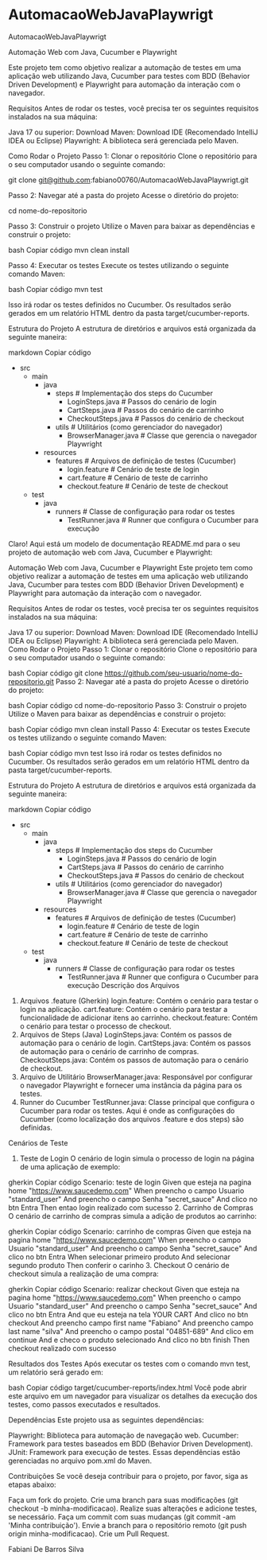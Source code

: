 # AutomacaoWebJavaPlaywrigt
AutomacaoWebJavaPlaywrigt

Automação Web com Java, Cucumber e Playwright

Este projeto tem como objetivo realizar a automação de testes em uma aplicação web utilizando Java, Cucumber para testes com BDD (Behavior Driven Development) e Playwright para automação da interação com o navegador.

Requisitos
Antes de rodar os testes, você precisa ter os seguintes requisitos instalados na sua máquina:

Java 17 ou superior: Download
Maven: Download
IDE (Recomendado IntelliJ IDEA ou Eclipse)
Playwright: A biblioteca será gerenciada pelo Maven.

Como Rodar o Projeto
Passo 1: Clonar o repositório
Clone o repositório para o seu computador usando o seguinte comando:

git clone git@github.com:fabiano00760/AutomacaoWebJavaPlaywrigt.git

Passo 2: Navegar até a pasta do projeto
Acesse o diretório do projeto:

cd nome-do-repositorio

Passo 3: Construir o projeto
Utilize o Maven para baixar as dependências e construir o projeto:

bash
Copiar código
mvn clean install

Passo 4: Executar os testes
Execute os testes utilizando o seguinte comando Maven:

bash
Copiar código
mvn test

Isso irá rodar os testes definidos no Cucumber. Os resultados serão gerados em um relatório HTML dentro da pasta target/cucumber-reports.

Estrutura do Projeto
A estrutura de diretórios e arquivos está organizada da seguinte maneira:

markdown
Copiar código
- src
  - main
    - java
      - steps                   # Implementação dos steps do Cucumber
        - LoginSteps.java        # Passos do cenário de login
        - CartSteps.java         # Passos do cenário de carrinho
        - CheckoutSteps.java     # Passos do cenário de checkout
      - utils                    # Utilitários (como gerenciador do navegador)
        - BrowserManager.java    # Classe que gerencia o navegador Playwright
    - resources
      - features                 # Arquivos de definição de testes (Cucumber)
        - login.feature          # Cenário de teste de login
        - cart.feature           # Cenário de teste de carrinho
        - checkout.feature       # Cenário de teste de checkout
  - test
    - java
      - runners                  # Classe de configuração para rodar os testes
        - TestRunner.java        # Runner que configura o Cucumber para execução


Claro! Aqui está um modelo de documentação README.md para o seu projeto de automação web com Java, Cucumber e Playwright:

Automação Web com Java, Cucumber e Playwright
Este projeto tem como objetivo realizar a automação de testes em uma aplicação web utilizando Java, Cucumber para testes com BDD (Behavior Driven Development) e Playwright para automação da interação com o navegador.

Requisitos
Antes de rodar os testes, você precisa ter os seguintes requisitos instalados na sua máquina:

Java 17 ou superior: Download
Maven: Download
IDE (Recomendado IntelliJ IDEA ou Eclipse)
Playwright: A biblioteca será gerenciada pelo Maven.
Como Rodar o Projeto
Passo 1: Clonar o repositório
Clone o repositório para o seu computador usando o seguinte comando:

bash
Copiar código
git clone https://github.com/seu-usuario/nome-do-repositorio.git
Passo 2: Navegar até a pasta do projeto
Acesse o diretório do projeto:

bash
Copiar código
cd nome-do-repositorio
Passo 3: Construir o projeto
Utilize o Maven para baixar as dependências e construir o projeto:

bash
Copiar código
mvn clean install
Passo 4: Executar os testes
Execute os testes utilizando o seguinte comando Maven:

bash
Copiar código
mvn test
Isso irá rodar os testes definidos no Cucumber. Os resultados serão gerados em um relatório HTML dentro da pasta target/cucumber-reports.

Estrutura do Projeto
A estrutura de diretórios e arquivos está organizada da seguinte maneira:

markdown
Copiar código
- src
  - main
    - java
      - steps                   # Implementação dos steps do Cucumber
        - LoginSteps.java        # Passos do cenário de login
        - CartSteps.java         # Passos do cenário de carrinho
        - CheckoutSteps.java     # Passos do cenário de checkout
      - utils                    # Utilitários (como gerenciador do navegador)
        - BrowserManager.java    # Classe que gerencia o navegador Playwright
    - resources
      - features                 # Arquivos de definição de testes (Cucumber)
        - login.feature          # Cenário de teste de login
        - cart.feature           # Cenário de teste de carrinho
        - checkout.feature       # Cenário de teste de checkout
  - test
    - java
      - runners                  # Classe de configuração para rodar os testes
        - TestRunner.java        # Runner que configura o Cucumber para execução
Descrição dos Arquivos
1. Arquivos .feature (Gherkin)
login.feature: Contém o cenário para testar o login na aplicação.
cart.feature: Contém o cenário para testar a funcionalidade de adicionar itens ao carrinho.
checkout.feature: Contém o cenário para testar o processo de checkout.
2. Arquivos de Steps (Java)
LoginSteps.java: Contém os passos de automação para o cenário de login.
CartSteps.java: Contém os passos de automação para o cenário de carrinho de compras.
CheckoutSteps.java: Contém os passos de automação para o cenário de checkout.
3. Arquivo de Utilitário
BrowserManager.java: Responsável por configurar o navegador Playwright e fornecer uma instância da página para os testes.
4. Runner do Cucumber
TestRunner.java: Classe principal que configura o Cucumber para rodar os testes. Aqui é onde as configurações do Cucumber (como localização dos arquivos .feature e dos steps) são definidas.

Cenários de Teste
1. Teste de Login
O cenário de login simula o processo de login na página de uma aplicação de exemplo:

gherkin
Copiar código
Scenario: teste de login
  Given que esteja na pagina home "https://www.saucedemo.com"
  When preencho o campo Usuario "standard_user"
  And preencho o campo Senha "secret_sauce"
  And clico no btn Entra
  Then entao login realizado com sucesso
2. Carrinho de Compras
O cenário de carrinho de compras simula a adição de produtos ao carrinho:

gherkin
Copiar código
Scenario: carrinho de compras
  Given que esteja na pagina home "https://www.saucedemo.com"
  When preencho o campo Usuario "standard_user"
  And preencho o campo Senha "secret_sauce"
  And clico no btn Entra
  When selecionar primeiro produto
  And selecionar segundo produto
  Then conferir o carinho
3. Checkout
O cenário de checkout simula a realização de uma compra:

gherkin
Copiar código
Scenario: realizar checkout
  Given que esteja na pagina home "https://www.saucedemo.com"
  When preencho o campo Usuario "standard_user"
  And preencho o campo Senha "secret_sauce"
  And clico no btn Entra
  And que eu esteja na tela YOUR CART
  And clico no btn checkout
  And preencho campo first name "Fabiano"
  And preencho campo last name "silva"
  And preencho o campo postal "04851-689"
  And clico em continue
  And e checo o produto selecionado
  And clico no btn finish
  Then checkout realizado com sucesso

  Resultados dos Testes
Após executar os testes com o comando mvn test, um relatório será gerado em:

bash
Copiar código
target/cucumber-reports/index.html
Você pode abrir este arquivo em um navegador para visualizar os detalhes da execução dos testes, como passos executados e resultados.

Dependências
Este projeto usa as seguintes dependências:

Playwright: Biblioteca para automação de navegação web.
Cucumber: Framework para testes baseados em BDD (Behavior Driven Development).
JUnit: Framework para execução de testes.
Essas dependências estão gerenciadas no arquivo pom.xml do Maven.

Contribuições
Se você deseja contribuir para o projeto, por favor, siga as etapas abaixo:

Faça um fork do projeto.
Crie uma branch para suas modificações (git checkout -b minha-modificacao).
Realize suas alterações e adicione testes, se necessário.
Faça um commit com suas mudanças (git commit -am 'Minha contribuição').
Envie a branch para o repositório remoto (git push origin minha-modificacao).
Crie um Pull Request.

Fabiani De Barros Silva 

